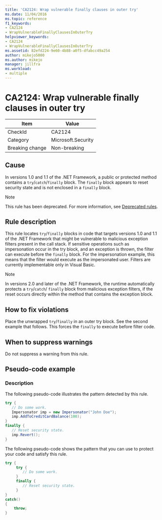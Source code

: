 ```yaml
---
title: 'CA2124: Wrap vulnerable finally clauses in outer try'
ms.date: 11/04/2016
ms.topic: reference
f1_keywords:
- CA2124
- WrapVulnerableFinallyClausesInOuterTry
helpviewer_keywords:
- CA2124
- WrapVulnerableFinallyClausesInOuterTry
ms.assetid: 82efd224-9e60-4b88-a0f5-dfabcc49a254
author: mikejo5000
ms.author: mikejo
manager: jillfra
ms.workload:
- multiple
---
```

# CA2124: Wrap vulnerable finally clauses in outer try

|Item|Value|
|-|-|
|CheckId|CA2124|
|Category|Microsoft.Security|
|Breaking change|Non-breaking|

## Cause
In versions 1.0 and 1.1 of the .NET Framework, a public or protected method contains a `try`/`catch`/`finally` block. The `finally` block appears to reset security state and is not enclosed in a `finally` block.

> [!NOTE]
> This rule has been deprecated. For more information, see [Deprecated rules](fxcop-unported-deprecated-rules.md).

## Rule description
This rule locates `try`/`finally` blocks in code that targets versions 1.0 and 1.1 of the .NET Framework that might be vulnerable to malicious exception filters present in the call stack. If sensitive operations such as impersonation occur in the try block, and an exception is thrown, the filter can execute before the `finally` block. For the impersonation example, this means that the filter would execute as the impersonated user. Filters are currently implementable only in Visual Basic.

> [!NOTE]
> In versions 2.0 and later of the .NET Framework, the runtime automatically protects a `try`/`catch`/ `finally` block from malicious exception filters, if the reset occurs directly within the method that contains the exception block.

## How to fix violations
Place the unwrapped `try`/`finally` in an outer try block. See the second example that follows. This forces the `finally` to execute before filter code.

## When to suppress warnings
Do not suppress a warning from this rule.

## Pseudo-code example

### Description

The following pseudo-code illustrates the pattern detected by this rule.

```csharp
try {
   // Do some work.
   Impersonator imp = new Impersonator("John Doe");
   imp.AddToCreditCardBalance(100);
}
finally {
   // Reset security state.
   imp.Revert();
}
```

The following pseudo-code shows the pattern that you can use to protect your code and satisfy this rule.

```csharp
try {
     try {
        // Do some work.
     }
     finally {
        // Reset security state.
     }
}
catch()
{
    throw;
}
```
